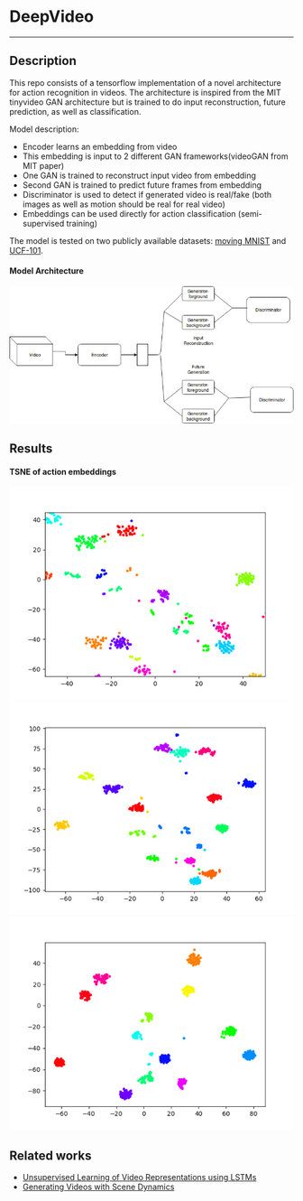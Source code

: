 # DeepVideo

---

## Description

This repo consists of a tensorflow implementation of a novel architecture for action recognition in videos. The architecture is inspired from the MIT tinyvideo GAN architecture but is trained to do input reconstruction, future prediction, as well as classification.

Model description:
- Encoder learns an embedding from video
- This embedding is input to 2 different GAN frameworks(videoGAN from MIT paper)
- One GAN is trained to reconstruct input video from embedding
- Second GAN is trained to predict future frames from embedding
- Discriminator is used to detect if generated video is real/fake (both images as well as motion should be real for real video)
- Embeddings can be used directly for action classification (semi-supervised training)


The model is tested on two publicly available datasets: [moving MNIST](http://www.cs.toronto.edu/~nitish/unsupervised_video/mnist_test_seq.npy) and [UCF-101](http://crcv.ucf.edu/data/UCF101.php).

#### Model Architecture
<img src="figures/model.png"/>

## Results

#### TSNE of action embeddings
<img src="figures/25.png"/>
<img src="figures/16.png"/>
<img src="figures/13.png"/>

## Related works
* [Unsupervised Learning of Video Representations using LSTMs](https://arxiv.org/abs/1502.04681)
* [Generating Videos with Scene Dynamics](http://carlvondrick.com/tinyvideo/paper.pdf)
